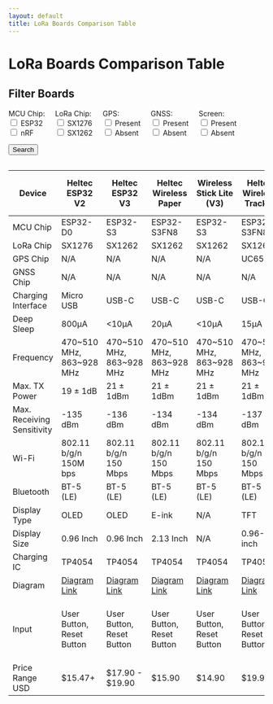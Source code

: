 ```yaml
---
layout: default
title: LoRa Boards Comparison Table
---
```


# LoRa Boards Comparison Table

## Filter Boards

<div style="display: flex; flex-wrap: wrap;">
  <div style="margin-right: 20px;">
    <label>MCU Chip:</label>
    <div>
      <input type="checkbox" id="mcuEsp32" value="ESP32"> ESP32<br>
      <input type="checkbox" id="mcuNrf" value="nRF"> nRF<br>
    </div>
  </div>
  <div style="margin-right: 20px;">
    <label>LoRa Chip:</label>
    <div>
      <input type="checkbox" id="loraSx1276" value="SX1276"> SX1276<br>
      <input type="checkbox" id="loraSx1262" value="SX1262"> SX1262<br>
    </div>
  </div>
  <div style="margin-right: 20px;">
    <label>GPS:</label>
    <div>
      <input type="checkbox" id="gpsPresent" value="Yes"> Present<br>
      <input type="checkbox" id="gpsAbsent" value="No"> Absent<br>
    </div>
  </div>
  <div style="margin-right: 20px;">
    <label>GNSS:</label>
    <div>
      <input type="checkbox" id="gnssPresent" value="Yes"> Present<br>
      <input type="checkbox" id="gnssAbsent" value="No"> Absent<br>
    </div>
  </div>
  <div>
    <label>Screen:</label>
    <div>
      <input type="checkbox" id="screenPresent" value="Yes"> Present<br>
      <input type="checkbox" id="screenAbsent" value="No"> Absent<br>
    </div>
  </div>
</div>

<button onclick="filterTable()">Search</button>

<div style="overflow-x: auto;">
  <table id="comparisonTable">
    <thead>
      <tr>
        <th>Device</th>
        <th>Heltec ESP32 V2</th>
        <th>Heltec ESP32 V3</th>
        <th>Heltec Wireless Paper</th>
        <th>Wireless Stick Lite (V3)</th>
        <th>Heltec Wireless Tracker</th>
        <th>Heltec Capsule Sensor V3</th>
        <th>Heltec Vision Master E213</th>
        <th>Heltec Vision Master E290</th>        
        <th>T-Deck</th>
        <th>RAK nRF52840</th>
      </tr>
    </thead>
    <tbody>
      <tr>
        <td>MCU Chip</td>
        <td data-mcu="ESP32" data-lora="SX1276" data-gps="No" data-gnss="No" data-screen="Yes">ESP32-D0</td><!--Heltec V2-->
        <td data-mcu="ESP32" data-lora="SX1262" data-gps="No" data-gnss="No" data-screen="Yes">ESP32-S3</td><!--Heltec V3-->
        <td data-mcu="ESP32" data-lora="SX1262" data-gps="No" data-gnss="No" data-screen="Yes">ESP32-S3FN8</td><!--Wireless Paper-->
        <td data-mcu="ESP32" data-lora="SX1262" data-gps="No" data-gnss="No" data-screen="No">ESP32-S3</td><!--Wireless Stick Lite-->
        <td data-mcu="ESP32" data-lora="SX1262" data-gps="Yes" data-gnss="No" data-screen="Yes">ESP32-S3FN8</td><!--Wireless Tracker-->
        <td data-mcu="ESP32" data-lora="SX1262" data-gps="No" data-gnss="Yes" data-screen="No">ESP32-S3FN8</td><!--Capsule Sensor V3-->
        <td data-mcu="ESP32" data-lora="SX1262" data-gps="No" data-gnss="No" data-screen="Yes">ESP32-S3R8</td><!--Vision Master E213-->
        <td data-mcu="ESP32" data-lora="SX1262" data-gps="No" data-gnss="No" data-screen="Yes">ESP32-S3R8</td><!--Vision Master E290--> 
        <td data-mcu="ESP32" data-lora="SX1262" data-gps="No" data-gnss="No" data-screen="Yes">ESP32-S3</td><!--T-Deck-->
        <td data-mcu="nRF" data-lora="SX1262" data-gps="No" data-gnss="No" data-screen="No">RAK4631</td><!--RAKRAK19007-->
      </tr>
      <tr>
        <td>LoRa Chip</td>
        <td>SX1276</td><!--Heltec V2-->
        <td>SX1262</td><!--Heltec V3-->
        <td>SX1262</td><!--Wireless Paper-->
        <td>SX1262</td><!--Wireless Stick Lite-->
        <td>SX1262</td><!--Wireless Tracker-->
        <td>SX1262</td><!--Capsule Sensor V3-->
        <td>SX1262</td><!--Vision Master E213-->
        <td>SX1262</td><!--Vision Master E290-->         
        <td>SX1262</td><!--T-Deck-->
        <td>SX1262</td><!--RAKRAK19007-->
      </tr>
      <tr>
        <td>GPS Chip</td>
        <td>N/A</td><!--Heltec V2-->
        <td>N/A</td><!--Heltec V3-->
        <td>N/A</td><!--Wireless Paper-->
        <td>N/A</td><!--Wireless Stick Lite-->
        <td>UC6580</td><!--Wireless Tracker-->
        <td>N/A</td><!--Capsule Sensor V3-->
        <td>N/A</td><!--Vision Master E213-->
        <td>N/A</td><!--Vision Master E290-->         
        <td>N/A</td><!--T-Deck-->
        <td>N/A</td><!--RAKRAK19007-->
      </tr>
      <tr>
        <td>GNSS Chip</td>
        <td>N/A</td><!--Heltec V2-->
        <td>N/A</td><!--Heltec V3-->
        <td>N/A</td><!--Wireless Paper-->
        <td>N/A</td><!--Wireless Stick Lite-->
        <td>N/A</td><!--Wireless Tracker-->
        <td>L76k</td><!--Capsule Sensor V3-->
        <td>N/A</td><!--Vision Master E213-->
        <td>N/A</td><!--Vision Master E290-->         
        <td>N/A</td><!--T-Deck-->
        <td>N/A</td><!--RAKRAK19007-->
      </tr>
      <tr>
        <td>Charging Interface</td>
        <td>Micro USB</td><!--Heltec V2-->
        <td>USB-C</td><!--Heltec V3-->
        <td>USB-C</td><!--Wireless Paper-->
        <td>USB-C</td><!--Wireless Stick Lite-->
        <td>USB-C</td><!--Wireless Tracker-->
        <td>Wireless Boot</td><!--Capsule Sensor V3-->
        <td>USB-C</td><!--Vision Master E213-->
        <td>USB-C</td><!--Vision Master E290-->         
        <td>USB-C</td><!--T-Deck-->
        <td>USB-C</td><!--RAKRAK19007-->
      </tr>
      <tr>
        <td>Deep Sleep</td>
        <td>800μA</td><!--Heltec V2-->
        <td>&lt;10μA</td><!--Heltec V3-->
        <td>20μA</td><!--Wireless Paper-->
        <td>&lt;10μA</td><!--Wireless Stick Lite-->
        <td>15μA</td><!--Wireless Tracker-->
        <td>25μA</td><!--Capsule Sensor V3-->
        <td>18μA</td><!--Vision Master E213-->
        <td>20μA</td><!--Vision Master E290-->         
        <td>N/A</td><!--T-Deck-->
        <td>2μA</td><!--RAKRAK19007-->
      </tr>
      <tr>
        <td>Frequency</td>
        <td>470~510 MHz, 863~928 MHz</td><!--Heltec V2-->
        <td>470~510 MHz, 863~928 MHz</td><!--Heltec V3-->
        <td>470~510 MHz, 863~928 MHz</td><!--Wireless Paper-->
        <td>470~510 MHz, 863~928 MHz</td><!--Wireless Stick Lite-->
        <td>470~510 MHz, 863~928 MHz</td><!--Wireless Tracker-->
        <td>470~510 MHz, 863~928 MHz</td><!--Capsule Sensor V3-->
        <td>470~510 MHz, 863~928 MHz</td><!--Vision Master E213-->
        <td>470~510 MHz, 863~928 MHz</td><!--Vision Master E290-->         
        <td>470~510 MHz, 863~928 MHz</td><!--T-Deck-->
        <td>470~510 MHz, 863~928 MHz</td><!--RAKRAK19007-->
      </tr>
      <tr>
        <td>Max. TX Power</td>
        <td>19 ± 1dB</td><!--Heltec V2-->
        <td>21 ± 1dBm</td><!--Heltec V3-->
        <td>21 ± 1dBm</td><!--Wireless Paper-->
        <td>21 ± 1dBm</td><!--Wireless Stick Lite-->
        <td>21 ± 1dBm</td><!--Wireless Tracker-->
        <td>21 ± 1dBm</td><!--Capsule Sensor V3-->
        <td>21 ± 1dBm</td><!--Vision Master E213-->
        <td>21 ± 1dBm</td><!--Vision Master E290-->         
        <td>22 ± 1dBm</td><!--T-Deck-->
        <td>22 ± 1dBm</td><!--RAKRAK19007-->
      </tr>
      <tr>
        <td>Max. Receiving Sensitivity</td>
        <td>-135 dBm</td><!--Heltec V2-->
        <td>-136 dBm</td><!--Heltec V3-->
        <td>-134 dBm</td><!--Wireless Paper-->
        <td>-134 dBm</td><!--Wireless Stick Lite-->
        <td>-137 dBm</td><!--Wireless Tracker-->
        <td>-135 dBm</td><!--Capsule Sensor V3-->
        <td>-136 dBm</td><!--Vision Master E213-->
        <td>-136 dBm</td><!--Vision Master E290-->         
        <td>?</td><!--T-Deck-->
        <td>?</td><!--RAKRAK19007-->
      </tr>
      <tr>
        <td>Wi-Fi</td>
        <td>802.11 b/g/n 150M bps</td><!--Heltec V2-->
        <td>802.11 b/g/n 150 Mbps</td><!--Heltec V3-->
        <td>802.11 b/g/n 150 Mbps</td><!--Wireless Paper-->
        <td>802.11 b/g/n 150 Mbps</td><!--Wireless Stick Lite-->
        <td>802.11 b/g/n 150 Mbps</td><!--Wireless Tracker-->
        <td>802.11 b/g/n 150 Mbps</td><!--Capsule Sensor V3-->
        <td>802.11 b/g/n 150 Mbps</td><!--Vision Master E213-->
        <td>802.11 b/g/n 150 Mbps</td><!--Vision Master E290-->         
        <td>802.11 b/g/n 150 Mbps</td><!--T-Deck-->
        <td>N/A</td><!--RAKRAK19007-->
      </tr>
      <tr>
        <td>Bluetooth</td>
        <td>BT-5 (LE)</td><!--Heltec V2-->
        <td>BT-5 (LE)</td><!--Heltec V3-->
        <td>BT-5 (LE)</td><!--Wireless Paper-->
        <td>BT-5 (LE)</td><!--Wireless Stick Lite-->
        <td>BT-5 (LE)</td><!--Wireless Tracker-->
        <td>BT-5 (LE)</td><!--Capsule Sensor V3-->
        <td>BT-5 (LE)</td><!--Vision Master E213-->
        <td>BT-5 (LE)</td><!--Vision Master E290-->         
        <td>BT-5 (LE)</td><!--T-Deck-->
        <td>BT-5 (LE)</td><!--RAKRAK19007-->
      </tr>
      <tr>
        <td>Display Type</td>
        <td>OLED</td><!--Heltec V2-->
        <td>OLED</td><!--Heltec V3-->
        <td>E-ink</td><!--Wireless Paper-->
        <td>N/A</td><!--Wireless Stick Lite-->
        <td>TFT</td><!--Wireless Tracker-->
        <td>N/A</td><!--Capsule Sensor V3-->
        <td>E-ink</td><!--Vision Master E213-->
        <td>E-ink</td><!--Vision Master E290-->         
        <td>LCD</td><!--T-Deck-->
        <td>N/A</td><!--RAKRAK19007-->
      </tr>
      <tr>
        <td>Display Size</td>
        <td>0.96 Inch</td><!--Heltec V2-->
        <td>0.96 Inch</td><!--Heltec V3-->
        <td>2.13 Inch</td><!--Wireless Paper-->
        <td>N/A</td><!--Wireless Stick Lite-->
        <td>0.96-inch</td><!--Wireless Tracker-->
        <td>N/A</td><!--Capsule Sensor V3-->
        <td>2.13 Inch</td><!--Vision Master E213-->
        <td>2.9 Inch</td><!--Vision Master E290-->         
        <td>2.8 Inch</td><!--T-Deck-->
        <td>N/A</td><!--RAKRAK19007-->
      </tr>
      <tr>
        <td>Charging IC</td>
        <td>TP4054</td><!--Heltec V2-->
        <td>TP4054</td><!--Heltec V3-->
        <td>TP4054</td><!--Wireless Paper-->
        <td>TP4054</td><!--Wireless Stick Lite-->
        <td>TP4054</td><!--Wireless Tracker-->
        <td>TP4054</td><!--Capsule Sensor V3-->
        <td>TP4054</td><!--Vision Master E213-->
        <td>TP4054</td><!--Vision Master E290-->         
        <td>TP4054</td><!--T-Deck-->
        <td>-</td><!--RAKRAK19007-->
      </tr>
      <tr>
        <td>Diagram</td>
        <td><a href="https://resource.heltec.cn/download/WiFi_LoRa_32/V2.1/WIFI_LoRa_32_V2.1(868-915).PDF">Diagram Link</a></td><!--Heltec V2-->
        <td><a href="https://resource.heltec.cn/download/WiFi_LoRa_32_V3/HTIT-WB32LA(F)_V3.1_Schematic_Diagram.pdf">Diagram Link</a></td><!--Heltec V3-->
        <td><a href="https://resource.heltec.cn/download/Wireless_Paper/Wireless_Paper_V0.4_Schematic_Diagram.pdf">Diagram Link</a></td><!--Wireless Paper-->
        <td><a href="https://resource.heltec.cn/download/Wireless_Stick_Lite_V3/HTIT-WSL_V3_Schematic_Diagram.pdf">Diagram Link</a></td><!--Wireless Stick Lite-->
        <td><a href="https://resource.heltec.cn/download/Wireless_Tracker/Wireless_Tacker1.1/HTIT-Tracker_V0.5.pdf">Diagram Link</a></td><!--Wireless Tracker-->
        <td><a href="https://resource.heltec.cn/download/Heltec%20Capsule%20Sensor%20V3/Capsule_Main_Esp32_Schematic_Diagram.pdf">Diagram Link</a></td><!--Capsule Sensor V3-->
        <td><a href="https://resource.heltec.cn/download/HT-VME213/HT-VME213%20Schematic%20Diagram.pdf">Diagram Link</a></td><!--Vision Master E213-->
        <td><a href="https://resource.heltec.cn/download/HT-VME290/HT-VME290%20Schematic_Diagram.pdf">Diagram Link</a></td><!--Vision Master E290-->         
        <td><a href="https://github.com/Xinyuan-LilyGO/T-Deck/blob/master/schematic/schematic.pdf">Diagram Link</a></td><!--T-Deck-->
        <td><a href="https://docs.rakwireless.com/Product-Categories/WisBlock/RAK4631/Datasheet/#hardware">Diagram Link</a></td><!--RAKRAK19007-->
      </tr>
      <tr>
        <td>Input</td>
        <td>User Button, Reset Button</td><!--Heltec V2-->
        <td>User Button, Reset Button</td><!--Heltec V3-->
        <td>User Button, Reset Button</td><!--Wireless Paper-->
        <td>User Button, Reset Button</td><!--Wireless Stick Lite-->
        <td>User Button, Reset Button</td><!--Wireless Tracker-->
        <td>User Button, Reset Button</td><!--Capsule Sensor V3-->
        <td>User Button, Reset Button, 3rd Button</td><!--Vision Master E213-->
        <td>User Button, Reset Button, 3rd Button</td><!--Vision Master E290-->         
        <td>Touch Screen, Keyboard, trackball, Reset Button</td><!--T-Deck-->
        <td>Reset Button</td><!--RAKRAK19007-->
      </tr>
      <tr>
        <td>Price Range USD</td>
        <td>$15.47+</td><!--Heltec V2-->
        <td>$17.90 - $19.90</td><!--Heltec V3-->
        <td>$15.90</td><!--Wireless Paper-->
        <td>$14.90</td><!--Wireless Stick Lite-->
        <td>$19.90</td><!--Wireless Tracker-->
        <td>$25.99</td><!--Capsule Sensor V3-->
        <td>$19.90</td><!--Vision Master E213-->
        <td>$20.90</td><!--Vision Master E290-->         
        <td>$52.66</td><!--T-Deck-->
        <td>$36.97</td><!--RAKRAK19007-->
      </tr>
    </tbody>
  </table>
</div>

<script>
  function getCheckedValues(name) {
    var checkboxes = document.querySelectorAll('input[type="checkbox"][id^="' + name + '"]');
    var checkedValues = [];
    checkboxes.forEach(function(checkbox) {
      if (checkbox.checked) {
        checkedValues.push(checkbox.value);
      }
    });
    return checkedValues;
  }

  function filterTable() {
    var mcuChip = getCheckedValues('mcu');
    var loraChip = getCheckedValues('lora');
    var gps = getCheckedValues('gps');
    var screen = getCheckedValues('screen');
    var table = document.getElementById('comparisonTable');
    var rows = table.getElementsByTagName('tr');
    var columnsToShow = new Array(rows[0].cells.length).fill(false);

    // Determine columns to show
    for (var i = 1; i < rows.length; i++) {
      var cells = rows[i].getElementsByTagName('td');

      for (var j = 1; j < cells.length; j++) {
        var cellMcu = cells[j].getAttribute('data-mcu');
        var cellLora = cells[j].getAttribute('data-lora');
        var cellGps = cells[j].getAttribute('data-gps');
        var cellScreen = cells[j].getAttribute('data-screen');

        if ((mcuChip.length && mcuChip.includes(cellMcu)) || 
            (loraChip.length && loraChip.includes(cellLora)) || 
            (gps.length && gps.includes(cellGps)) || 
            (screen.length && screen.includes(cellScreen))) {
          columnsToShow[j] = true;
        }
      }
    }

    // Show or hide columns based on filter
    for (var i = 0; i < rows.length; i++) {
      var cells = rows[i].getElementsByTagName('th');
      for (var j = 1; j < cells.length; j++) {
        cells[j].style.display = columnsToShow[j] ? "" : "none";
      }

      cells = rows[i].getElementsByTagName('td');
      for (var j = 1; j < cells.length; j++) {
        cells[j].style.display = columnsToShow[j] ? "" : "none";
      }
    }
  }
</script>
